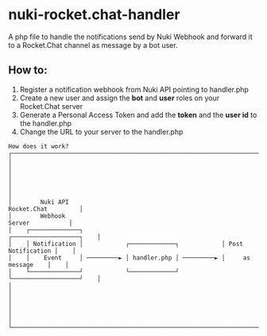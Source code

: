 # nuki-rocket.chat-handler
A php file to handle the notifications send by Nuki Webhook and forward it to a Rocket.Chat channel as message by a bot user.


## How to:

1.  Register a notification webhook from Nuki API pointing to handler.php
2.  Create a new user and assign the **bot** and **user** roles on your Rocket.Chat server
3.  Generate a Personal Access Token and add the **token** and the **user id** to the handler.php
4.  Change the URL to your server to the handler.php



```
How does it work?
┌────────────────────────────────────────────────────────────────────────────────────┐
│                                                                                    │
│                                                                                    │
│                                                                                    │
│        Nuki API                                                Rocket.Chat         │
│        Webhook                                                    Server           │
│    ┌──────────────┐                                       ┌───────────────────┐    │
│    │ Notification │            ┌─────────────┐            │ Post Notification │    │
│    │    Event     │ ─────────► │ handler.php │ ─────────► │     as message    │    │
│    └──────────────┘            └─────────────┘            └───────────────────┘    │
│                                                                                    │
│                                                                                    │
│                                                                                    │
└────────────────────────────────────────────────────────────────────────────────────┘
```

